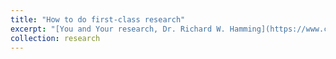 ```yaml
---
title: "How to do first-class research"
excerpt: "[You and Your research, Dr. Richard W. Hamming](https://www.cs.virginia.edu/~robins/YouAndYourResearch.pdf)"
collection: research
---
```

